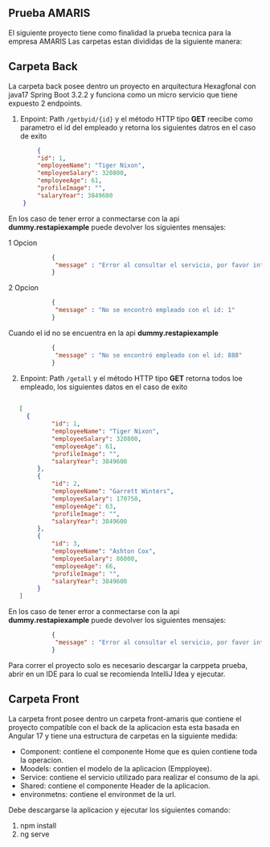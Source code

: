 ## Prueba AMARIS
El siguiente proyecto tiene como finalidad la prueba tecnica para la empresa AMARIS
Las carpetas estan divididas de la siguiente manera:

## Carpeta Back
La carpeta back posee dentro un proyecto en arquitectura Hexagfonal con java17 Spring Boot 3.2.2 y funciona como un micro servicio que tiene expuesto 2 endpoints.

1. Enpoint: Path `/getbyid/{id}`  y el método HTTP tipo **GET** reecibe como parametro el id del empleado y retorna los siguientes datros en el caso de exito 

```json
        {
        "id": 1,
        "employeeName": "Tiger Nixon",
        "employeeSalary": 320800,
        "employeeAge": 61,
        "profileImage": "",
        "salaryYear": 3849600
    }
```       

En los caso de tener error a conmectarse con la api **dummy.restapiexample** puede devolver los siguientes mensajes:

1 Opcion 
```json
            {
             "message" : "Error al consultar el servicio, por favor intenta más tarde"
            }
```  
2 Opcion             

```json
            {
             "message" : "No se encontró empleado con el id: 1"
            }
```  
Cuando el id no se encuentra en la api  **dummy.restapiexample**

```json
            {
             "message" : "No se encontró empleado con el id: 888"
            }
```  

2. Enpoint: Path `/getall`  y el método HTTP tipo **GET** retorna todos loe empleado, los siguientes datos en el caso de exito 

```json
        
   [
     {
            "id": 1,
            "employeeName": "Tiger Nixon",
            "employeeSalary": 320800,
            "employeeAge": 61,
            "profileImage": "",
            "salaryYear": 3849600
        },
        {
            "id": 2,
            "employeeName": "Garrett Winters",
            "employeeSalary": 170750,
            "employeeAge": 63,
            "profileImage": "",
            "salaryYear": 3849600
        },
        {
            "id": 3,
            "employeeName": "Ashton Cox",
            "employeeSalary": 86000,
            "employeeAge": 66,
            "profileImage": "",
            "salaryYear": 3849600
        }
   ]
```       

En los caso de tener error a conmectarse con la api **dummy.restapiexample** puede devolver los siguientes mensajes:

 
```json
            {
             "message" : "Error al consultar el servicio, por favor intenta más tarde"
            }
```      

Para correr el proyecto solo es necesario descargar la carppeta prueba, abrir en un IDE para lo cual se recomienda IntelliJ Idea y ejecutar.


## Carpeta Front 

La carpeta front posee dentro un carpeta front-amaris que contiene el proyecto compatible con el back de la aplicacion
esta esta basada en Angular 17 y tiene una estructura de carpetas en la siguiente medida:
 * Component: contiene el componente Home que es quien contiene toda la operacion.
 * Moodels: contien el modelo de la aplicacion (Empployee).
 * Service: contiene el servicio utilizado para realizar el consumo de la api.
 * Shared: contiene el componente Header de la aplicacion.
 * environmetns: contiene el environmet de la url.

 Debe descargarse la aplicacion y ejecutar los siguientes comando: 
 1. npm install
 2. ng serve